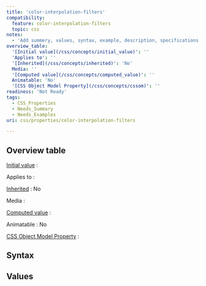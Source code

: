 ```yaml
---
title: 'color-interpolation-filters'
compatibility:
  feature: color-interpolation-filters
  topic: css
notes:
  - 'Add summery, values, syntax, example, description, specifications, compatibility.'
overview_table:
  '[Initial value](/css/concepts/initial_value)': ''
  'Applies to': ''
  '[Inherited](/css/concepts/inherited)': 'No'
  Media: ''
  '[Computed value](/css/concepts/computed_value)': ''
  Animatable: 'No'
  '[CSS Object Model Property](/css/concepts/cssom)': ''
readiness: 'Not Ready'
tags:
  - CSS_Properties
  - Needs_Summary
  - Needs_Examples
uri: css/properties/color-interpolation-filters

---
```

## Overview table

[Initial value](/css/concepts/initial_value)
:

Applies to
:

[Inherited](/css/concepts/inherited)
:   No

Media
:

[Computed value](/css/concepts/computed_value)
:

Animatable
:   No

[CSS Object Model Property](/css/concepts/cssom)
:

## Syntax

## Values

